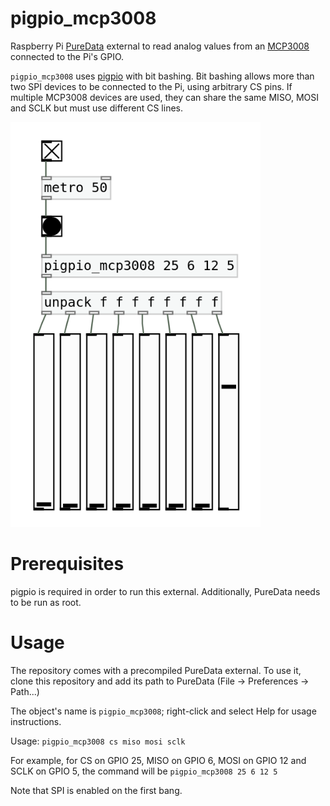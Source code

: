 # pigpio_mcp3008
Raspberry Pi [PureData](https://puredata.info/) external to read analog values from an [MCP3008](https://www.microchip.com/en-us/product/MCP3008) connected to the Pi's GPIO. 

`pigpio_mcp3008` uses [pigpio](https://abyz.me.uk/rpi/pigpio/) with bit bashing. Bit bashing allows more than two SPI devices to be connected to the Pi, using arbitrary CS pins. If multiple MCP3008 devices are used, they can share the same MISO, MOSI and SCLK but must use different CS lines. 

<img src="images/pigpio_mcp3008.png" alt="Sample usage" width="400"/>


# Prerequisites

pigpio is required in order to run this external. Additionally, PureData needs to be run as root.

# Usage

The repository comes with a precompiled PureData external. To use it, clone this repository and add its path to PureData (File -> Preferences -> Path...)

The object's name is `pigpio_mcp3008`; right-click and select Help for usage instructions.

Usage: `pigpio_mcp3008 cs miso mosi sclk`

For example, for CS on GPIO 25, MISO on GPIO 6, MOSI on GPIO 12 and SCLK on GPIO 5, the command will be `pigpio_mcp3008 25 6 12 5`

Note that SPI is enabled on the first bang.

